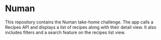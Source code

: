 # Numan
This repository contains the Numan take-home challenge. The app calls a Recipes API and displays a list of recipes along with their detail view. It also includes filters and a search feature on the recipes list view.
